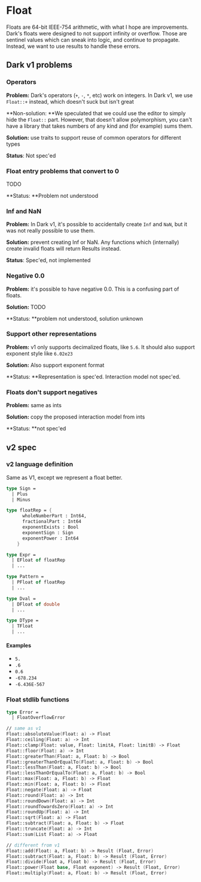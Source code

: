 # Float

Floats are 64-bit IEEE-754 arithmetic, with what I hope are improvements. Dark's floats were designed to not support infinity or overflow. Those are sentinel values which can sneak into logic, and continue to propagate. Instead, we want to use results to handle these errors.

## Dark v1 problems

### Operators

**Problem:** Dark's operators (`+`, `-`, `*`, etc) work on integers. In Dark v1, we use `Float::+` instead, which doesn't suck but isn't great

**Non-solution: **We speculated that we could use the editor to simply hide the `Float::` part. However, that doesn't allow polymorphism, you can't have a library that takes numbers of any kind and (for example) sums them.

**Solution:** use traits to support reuse of common operators for different types

**Status**: Not spec'ed

### Float entry problems that convert to 0

TODO

**Status: **Problem not understood

### Inf and NaN

**Problem:** In Dark v1, it's possible to accidentally create `Inf` and `NaN`, but it was not really possible to use them.

**Solution:** prevent creating Inf or NaN. Any functions which (internally) create invalid floats will return Results instead.

**Status**: Spec'ed, not implemented

### Negative 0.0

**Problem:** it's possible to have negative 0.0. This is a confusing part of floats.

**Solution:** TODO

**Status: **problem not understood, solution unknown

### Support other representations

**Problem:** v1 only supports decimalized floats, like `5.6`. It should also support exponent style like `6.02e23`

**Solution:** Also support exponent format

**Status: **Representation is spec'ed. Interaction model not spec'ed.

### **Floats don't support negatives**

**Problem:** same as ints

**Solution:** copy the proposed interaction model from ints

**Status: **not spec'ed

## v2 spec

### v2 language definition

Same as V1, except we represent a float better.

```fsharp
type Sign =
  | Plus
  | Minus

type floatRep = {
      wholeNumberPart : Int64,
      fractionalPart : Int64
      exponentExists : Bool
      exponentSign : Sign
      exponentPower : Int64
    }

type Expr =
  | EFloat of floatRep
  | ...

type Pattern =
  | PFloat of floatRep
  | ...

type Dval =
  | DFloat of double
  | ...

type DType =
  | TFloat
  | ...
```

#### Examples

* `5.`
* `.6`
* `0.6`
* `-678.234`
* `-6.436E-567`

### Float stdlib functions

```fsharp
type Error =
  | FloatOverflowError

// same as v1
Float::absoluteValue(Float: a) -> Float
Float::ceiling(Float: a) -> Int
Float::clamp(Float: value, Float: limitA, Float: limitB) -> Float
Float::floor(Float: a) -> Int
Float::greaterThan(Float: a, Float: b) -> Bool
Float::greaterThanOrEqualTo(Float: a, Float: b) -> Bool
Float::lessThan(Float: a, Float: b) -> Bool
Float::lessThanOrEqualTo(Float: a, Float: b) -> Bool
Float::max(Float: a, Float: b) -> Float
Float::min(Float: a, Float: b) -> Float
Float::negate(Float: a) -> Float
Float::round(Float: a) -> Int
Float::roundDown(Float: a) -> Int
Float::roundTowardsZero(Float: a) -> Int
Float::roundUp(Float: a) -> Int
Float::sqrt(Float: a) -> Float
Float::subtract(Float: a, Float: b) -> Float
Float::truncate(Float: a) -> Int
Float::sum(List Float: a) -> Float

// different from v1
Float::add(Float: a, Float: b) -> Result (Float, Error)
Float::subtract(Float: a, Float: b) -> Result (Float, Error)
Float::divide(Float a, Float b) -> Result (Float, Error)
Float::power(Float base, Float exponent) -> Result (Float, Error)
Float::multiply(Float: a, Float: b) -> Result (Float, Error)


```
